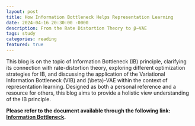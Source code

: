 ```yaml
---
layout: post
title: How Information Bottleneck Helps Representation Learning
date: 2024-04-16 20:30:00 -0000
description: From the Rate Distortion Theory to β−VAE
tags: study
categories: reading
featured: true
---
```


This blog is on the topic of Information Bottleneck (IB) principle, clarifying its connection with rate-distortion theory, exploring different optimization strategies for IB, and discussing the application of the Variational Information Bottleneck (VIB) and \(\beta\)-VAE within the context of representation learning. Designed as both a personal reference and a resource for others, this blog aims to provide a holistic view understanding of the IB principle.

**Please refer to the document available through the following link: [Information Bottleneck](/assets/pdf/IB_principle.pdf).**

